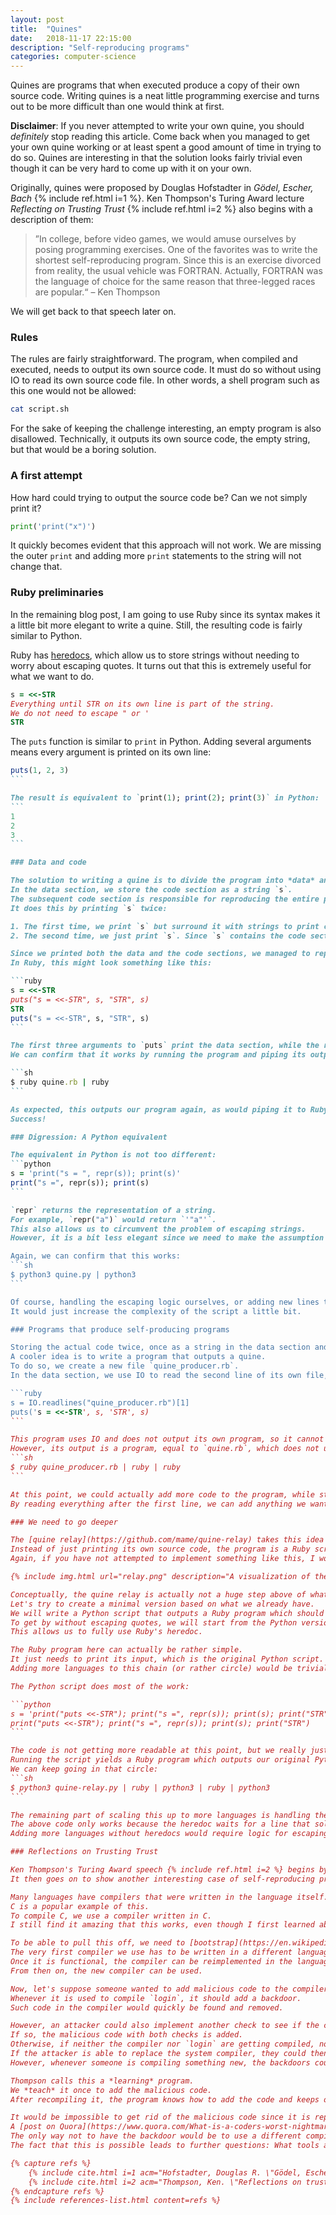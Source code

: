 ```yaml
---
layout: post
title:  "Quines"
date:   2018-11-17 22:15:00
description: "Self-reproducing programs"
categories: computer-science
---
```


Quines are programs that when executed produce a copy of their own source code.
Writing quines is a neat little programming exercise and turns out to be more difficult than one would think at first.

**Disclaimer**: If you never attempted to write your own quine, you should *definitely* stop reading this article.
Come back when you managed to get your own quine working or at least spent a good amount of time in trying to do so.
Quines are interesting in that the solution looks fairly trivial even though it can be very hard to come up with it on your own.

Originally, quines were proposed by Douglas Hofstadter in *Gödel, Escher, Bach* {% include ref.html i=1 %}.
Ken Thompson's Turing Award lecture *Reflecting on Trusting Trust* {% include ref.html i=2 %} also begins with a description of them:

> ”In college, before video games, we would amuse ourselves by posing programming exercises. One of the favorites was to write the shortest self-reproducing program. Since this is an exercise divorced from reality, the usual vehicle was FORTRAN. Actually, FORTRAN was the language of choice for the same reason that three-legged races are popular.“ – Ken Thompson

We will get back to that speech later on.

### Rules

The rules are fairly straightforward.
The program, when compiled and executed, needs to output its own source code.
It must do so without using IO to read its own source code file.
In other words, a shell program such as this one would not be allowed:

```sh
cat script.sh
```

For the sake of keeping the challenge interesting, an empty program is also disallowed.
Technically, it outputs its own source code, the empty string, but that would be a boring solution.

### A first attempt

How hard could trying to output the source code be?
Can we not simply print it?

```python
print('print("x")')
```

It quickly becomes evident that this approach will not work.
We are missing the outer `print` and adding more `print` statements to the string will not change that.

### Ruby preliminaries

In the remaining blog post, I am going to use Ruby since its syntax makes it a little bit more elegant to write a quine.
Still, the resulting code is fairly similar to Python.

Ruby has [heredocs](https://en.wikipedia.org/wiki/Here_document), which allow us to store strings without needing to worry about escaping quotes.
It turns out that this is extremely useful for what we want to do.
```ruby
s = <<-STR
Everything until STR on its own line is part of the string.
We do not need to escape " or '
STR
```

The `puts` function is similar to `print` in Python.
Adding several arguments means every argument is printed on its own line:
````ruby
puts(1, 2, 3)
```

The result is equivalent to `print(1); print(2); print(3)` in Python:
```
1
2
3
```

### Data and code

The solution to writing a quine is to divide the program into *data* and *code* parts.
In the data section, we store the code section as a string `s`.
The subsequent code section is responsible for reproducing the entire program.
It does this by printing `s` twice:

1. The first time, we print `s` but surround it with strings to print code for storing it in a variable `s`. This reproduces the data section
2. The second time, we just print `s`. Since `s` contains the code section itself, this perfectly reproduces it

Since we printed both the data and the code sections, we managed to reproduce the entire program.
In Ruby, this might look something like this:

```ruby
s = <<-STR
puts("s = <<-STR", s, "STR", s)
STR
puts("s = <<-STR", s, "STR", s)
```

The first three arguments to `puts` print the data section, while the remaining one takes care of the code section.
We can confirm that it works by running the program and piping its output back to Ruby, to run it again:

```sh
$ ruby quine.rb | ruby
```

As expected, this outputs our program again, as would piping it to Ruby another time.
Success!

### Digression: A Python equivalent

The equivalent in Python is not too different:
```python
s = 'print("s = ", repr(s)); print(s)'
print("s =", repr(s)); print(s)
```

`repr` returns the representation of a string.
For example, `repr("a")` would return `'"a"'`.
This also allows us to circumvent the problem of escaping strings.
However, it is a bit less elegant since we need to make the assumption that `repr` is going to surround the input with `'`, rather than `"`.

Again, we can confirm that this works:
```sh
$ python3 quine.py | python3
```

Of course, handling the escaping logic ourselves, or adding new lines to make the program more readable, would also be possible.
It would just increase the complexity of the script a little bit.

### Programs that produce self-producing programs

Storing the actual code twice, once as a string in the data section and then as code, is not too elegant.
A cooler idea is to write a program that outputs a quine.
To do so, we create a new file `quine_producer.rb`.
In the data section, we use IO to read the second line of its own file, which corresponds to the code section:

```ruby
s = IO.readlines("quine_producer.rb")[1]
puts('s = <<-STR', s, 'STR', s)
```

This program uses IO and does not output its own program, so it cannot be a quine.
However, its output is a program, equal to `quine.rb`, which does not use IO and produces its own source code:
```sh
$ ruby quine_producer.rb | ruby | ruby
```

At this point, we could actually add more code to the program, while still keeping it a quine.
By reading everything after the first line, we can add anything we want to.

### We need to go deeper

The [quine relay](https://github.com/mame/quine-relay) takes this idea to the extreme.
Instead of just printing its own source code, the program is a Ruby script that outputs a Rust program which outputs a Scala program and so on, until at some point the original Ruby code is reproduced.
Again, if you have not attempted to implement something like this, I would recommend taking some time to do so before reading on.

{% include img.html url="relay.png" description="A visualization of the quine chain" %}

Conceptually, the quine relay is actually not a huge step above of what we already implemented.
Let's try to create a minimal version based on what we already have.
We will write a Python script that outputs a Ruby program which should reproduce our original program.
To get by without escaping quotes, we will start from the Python version.
This allows us to fully use Ruby's heredoc.

The Ruby program here can actually be rather simple.
It just needs to print its input, which is the original Python script.
Adding more languages to this chain (or rather circle) would be trivial, we just need to wrap a lot of `print` statements.

The Python script does most of the work:

```python
s = 'print("puts <<-STR"); print("s =", repr(s)); print(s); print("STR")'
print("puts <<-STR"); print("s =", repr(s)); print(s); print("STR")
```

The code is not getting more readable at this point, but we really just wrapped the code section with `print` statements for Ruby's `puts` and heredoc.
Running the script yields a Ruby program which outputs our original Python script.
We can keep going in that circle:
```sh
$ python3 quine-relay.py | ruby | python3 | ruby | python3
```

The remaining part of scaling this up to more languages is handling the escaping of quotes.
The above code only works because the heredoc waits for a line that solely contains `STR`.
Adding more languages without heredocs would require logic for escaping.

### Reflections on Trusting Trust

Ken Thompson's Turing Award speech {% include ref.html i=2 %} begins by introducing quines.
It then goes on to show another interesting case of self-reproducing programs, in the area of compilers.

Many languages have compilers that were written in the language itself.
C is a popular example of this.
To compile C, we use a compiler written in C.
I still find it amazing that this works, even though I first learned about it years ago.

To be able to pull this off, we need to [bootstrap](https://en.wikipedia.org/wiki/Bootstrapping_%28compilers%29).
The very first compiler we use has to be written in a different language.
Once it is functional, the compiler can be reimplemented in the language itself and is built using the original compiler.
From then on, the new compiler can be used.

Now, let's suppose someone wanted to add malicious code to the compiler.
Whenever it is used to compile `login`, it should add a backdoor.
Such code in the compiler would quickly be found and removed.

However, an attacker could also implement another check to see if the compiler itself is getting compiled.
If so, the malicious code with both checks is added.
Otherwise, if neither the compiler nor `login` are getting compiled, nothing is added.
If the attacker is able to replace the system compiler, they could then remove anything malicious from the compiler source code.
However, whenever someone is compiling something new, the backdoors could get added.

Thompson calls this a *learning* program.
We *teach* it once to add the malicious code.
After recompiling it, the program knows how to add the code and keeps on reproducing it.

It would be impossible to get rid of the malicious code since it is reproduced every time the compiler gets recompiled.
A [post on Quora](https://www.quora.com/What-is-a-coders-worst-nightmare/answer/Mick-Stute) describes this exact attack.
The only way not to have the backdoor would be to use a different compiler.
The fact that this is possible leads to further questions: What tools and systems can we really trust? Since we always built on top of something existing, it is impossible to be fully certain that no malicious, self-reproducing code is added anywhere.

{% capture refs %}
	{% include cite.html i=1 acm="Hofstadter, Douglas R. \"Gödel, Escher, Bach.\" New York: Vintage Books, 1980." %}
	{% include cite.html i=2 acm="Thompson, Ken. \"Reflections on trusting trust.\" Communications of the ACM 27.8 (1984): 761-763." pdf="https://www.cs.colorado.edu/~jrblack/class/csci6268/s14/p761-thompson.pdf" notes="papers/012_Reflections_on_Trusting_Trust.md" %}
{% endcapture refs %}
{% include references-list.html content=refs %}

